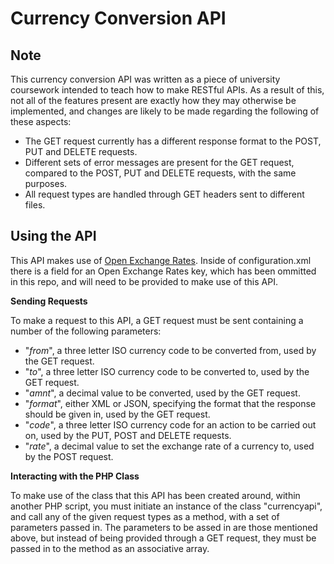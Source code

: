 Currency Conversion API
====
Note
----
This currency conversion API was written as a piece of university coursework intended to teach how to make RESTful APIs.
As a result of this, not all of the features present are exactly how they may otherwise be implemented, and changes are likely to be made regarding the following of these aspects:
- The GET request currently has a different response format to the POST, PUT and DELETE requests.
- Different sets of error messages are present for the GET request, compared to the POST, PUT and DELETE requests, with the same purposes.
- All request types are handled through GET headers sent to different files.

Using the API
----
This API makes use of [Open Exchange Rates](https://openexchangerates.org/). Inside of configuration.xml there is a field for an Open Exchange Rates key, which has been ommitted in this repo, and will need to be provided to make use of this API.

__Sending Requests__

To make a request to this API, a GET request must be sent containing a number of the following parameters:
- "_from_", a three letter ISO currency code to be converted from, used by the GET request.
- "_to_", a three letter ISO currency code to be converted to, used by the GET request.
- "_amnt_", a decimal value to be converted, used by the GET request.
- "_format_", either XML or JSON, specifying the format that the response should be given in, used by the GET request.
- "_code_", a three letter ISO currency code for an action to be carried out on, used by the PUT, POST and DELETE requests.
- "_rate_", a decimal value to set the exchange rate of a currency to, used by the POST request.

__Interacting with the PHP Class__

To make use of the class that this API has been created around, within another PHP script, you must initiate an instance of the class "currencyapi", and call any of the given request types as a method, with a set of parameters passed in. The parameters to be assed in are those mentioned above, but instead of being provided through a GET request, they must be passed in to the method as an associative array.
